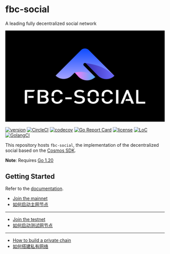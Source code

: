 # fbc-social
A leading fully decentralized social network


![banner](docs/images/chain.png)

[![version](https://img.shields.io/github/tag/fibonacci-chain/fbc-social.svg)](https://github.com/fibonacci-chain/fbc-social/releases/latest)
[![CircleCI](https://circleci.com/gh/fibonacci-chain/fbc-social/tree/dev.svg?style=shield)](https://circleci.com/gh/fibonacci-chain/fbc-social/tree/dev)
[![codecov](https://codecov.io/gh/okex/fbchain/branch/master/graph/badge.svg)](https://codecov.io/gh/okex/fbchain)
[![Go Report Card](https://goreportcard.com/badge/github.com/okx/exchain)](https://goreportcard.com/report/github.com/okx/exchain)
[![license](https://img.shields.io/badge/license-Apache%202.0-green)](https://github.com/okx/exchain/blob/dev/LICENSE)
[![LoC](https://tokei.rs/b1/github/fibonacci-chain/fbc-social)](https://github.com/okx/exchain)
[![GolangCI](https://golangci.com/badges/github.com/okx/exchain.svg)](https://golangci.com/r/github.com/okx/exchain)

This repository hosts `fbc-social`, the implementation of the decentralized social based on the [Cosmos SDK](https://github.com/cosmos/cosmos-sdk).

**Note**: Requires [Go 1.20](https://golang.org/dl/)

## Getting Started
Refer to the [documentation](https://fbc-social.io/en/latest/index.html).

- [Join the mainnet](https://github.com/fibonacci-chain/fbc-social/mainnet/blob/main/README.md)
- [如何启动主网节点](https://github.com/fibonacci-chain/fbc-social/mainnet/blob/main/README.md)
  
___
- [Join the testnet](https://github.com/fibonacci-chain/fbc-social/mainnet/blob/main/README.md)
- [如何启动测试网节点](https://github.com/fibonacci-chain/fbc-social/mainnet/blob/main/README.md)

___
- [How to build a private chain](https://github.com/fibonacci-chain/fbc-social/mainnet/blob/main/README.md)
- [如何搭建私有网络](https://github.com/fibonacci-chain/fbc-social/mainnet/blob/main/README.md)




